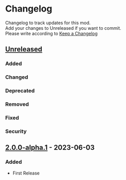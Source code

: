 # Changelog
Changelog to track updates for this mod.  
Add your changes to Unreleased if you want to commit.  
Please write according to [Keep a Changelog](https://keepachangelog.com/en/1.0.0/)

## [Unreleased]

### Added

### Changed

### Deprecated

### Removed

### Fixed

### Security

## [2.0.0-alpha.1] - 2023-06-03

### Added
- First Release

[Unreleased]: https://github.com/TeamFelnull/I-TTS/compare/v2.0.0-alpha.1...HEAD
[2.0.0-alpha.1]: https://github.com/TeamFelnull/I-TTS/commits/v2.0.0-alpha.1
